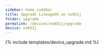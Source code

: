 ```yaml
---
sidebar: home_sidebar
title: Upgrade LineageOS on nx651j
folder: upgrade
permalink: /devices/nx651j/upgrade
device: nx651j
---
```

{% include templates/device_upgrade.md %}
